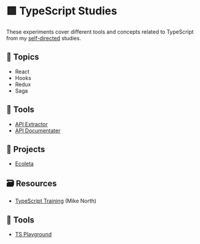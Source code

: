 # 🟦 TypeScript Studies

These experiments cover different tools and concepts related to TypeScript from my [self-directed](https://github.com/DanielBrito/self-learning) studies.

## 📑 Topics

- React
- Hooks
- Redux
- Saga

## :toolbox: Tools

- [API Extractor](https://api-extractor.com/)
- [API Documentater](https://www.npmjs.com/package/@microsoft/api-documenter)

## :rocket: Projects

- [Ecoleta](https://github.com/DanielBrito/ecoleta-nlw-rocketseat)

## :card_file_box: Resources

- [TypeScript Training](https://www.typescript-training.com/) (Mike North)

## :toolbox: Tools

- [TS Playground](https://www.typescriptlang.org/play)
